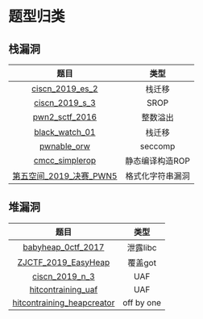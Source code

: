 # 题型归类

## 栈漏洞

|  题目  |  类型  |
|  :----:  | :----:  |
|  [ciscn_2019_es_2](https://github.com/l1k3ng/CTF_PWN/tree/master/ciscn_2019_es_2)  |  栈迁移  |
|  [ciscn_2019_s_3](https://github.com/l1k3ng/CTF_PWN/tree/master/ciscn_2019_s_3)  |  SROP  |
|  [pwn2_sctf_2016](https://github.com/l1k3ng/CTF_PWN/tree/master/pwn2_sctf_2016)  |  整数溢出  |
|  [black_watch_01](https://github.com/l1k3ng/CTF_PWN/tree/master/black_watch_01)  |  栈迁移  |
|  [pwnable_orw](https://github.com/l1k3ng/CTF_PWN/tree/master/pwnable_orw)  |  seccomp  |
|  [cmcc_simplerop](https://github.com/l1k3ng/CTF_PWN/tree/master/cmcc_simplerop)  |  静态编译构造ROP  |
|  [第五空间_2019_决赛_PWN5](https://github.com/l1k3ng/CTF_PWN/tree/master/第五空间_2019_决赛_PWN5)  |  格式化字符串漏洞  |

## 堆漏洞

|  题目  |  类型  |
|  :----:  | :----:  |
|  [babyheap_0ctf_2017](https://github.com/l1k3ng/CTF_PWN/tree/master/babyheap_0ctf_2017)  |  泄露libc  |
|  [ZJCTF_2019_EasyHeap](https://github.com/l1k3ng/CTF_PWN/tree/master/ZJCTF_2019_EasyHeap)  |  覆盖got  |
|  [ciscn_2019_n_3](https://github.com/l1k3ng/CTF_PWN/tree/master/ciscn_2019_n_3)  |  UAF  |
|  [hitcontraining_uaf](https://github.com/l1k3ng/CTF_PWN/tree/master/hitcontraining_uaf)  |  UAF  |
|  [hitcontraining_heapcreator](https://github.com/l1k3ng/CTF_PWN/tree/master/hitcontraining_heapcreator)  |  off by one  |